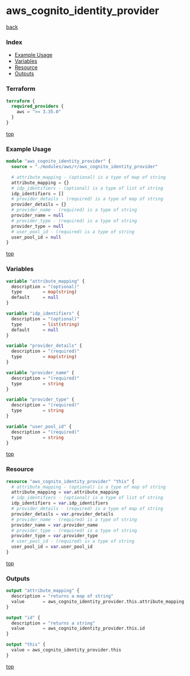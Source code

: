 # aws_cognito_identity_provider

[back](../aws.md)

### Index

- [Example Usage](#example-usage)
- [Variables](#variables)
- [Resource](#resource)
- [Outputs](#outputs)

### Terraform

```terraform
terraform {
  required_providers {
    aws = ">= 3.35.0"
  }
}
```

[top](#index)

### Example Usage

```terraform
module "aws_cognito_identity_provider" {
  source = "./modules/aws/r/aws_cognito_identity_provider"

  # attribute_mapping - (optional) is a type of map of string
  attribute_mapping = {}
  # idp_identifiers - (optional) is a type of list of string
  idp_identifiers = []
  # provider_details - (required) is a type of map of string
  provider_details = {}
  # provider_name - (required) is a type of string
  provider_name = null
  # provider_type - (required) is a type of string
  provider_type = null
  # user_pool_id - (required) is a type of string
  user_pool_id = null
}
```

[top](#index)

### Variables

```terraform
variable "attribute_mapping" {
  description = "(optional)"
  type        = map(string)
  default     = null
}

variable "idp_identifiers" {
  description = "(optional)"
  type        = list(string)
  default     = null
}

variable "provider_details" {
  description = "(required)"
  type        = map(string)
}

variable "provider_name" {
  description = "(required)"
  type        = string
}

variable "provider_type" {
  description = "(required)"
  type        = string
}

variable "user_pool_id" {
  description = "(required)"
  type        = string
}
```

[top](#index)

### Resource

```terraform
resource "aws_cognito_identity_provider" "this" {
  # attribute_mapping - (optional) is a type of map of string
  attribute_mapping = var.attribute_mapping
  # idp_identifiers - (optional) is a type of list of string
  idp_identifiers = var.idp_identifiers
  # provider_details - (required) is a type of map of string
  provider_details = var.provider_details
  # provider_name - (required) is a type of string
  provider_name = var.provider_name
  # provider_type - (required) is a type of string
  provider_type = var.provider_type
  # user_pool_id - (required) is a type of string
  user_pool_id = var.user_pool_id
}
```

[top](#index)

### Outputs

```terraform
output "attribute_mapping" {
  description = "returns a map of string"
  value       = aws_cognito_identity_provider.this.attribute_mapping
}

output "id" {
  description = "returns a string"
  value       = aws_cognito_identity_provider.this.id
}

output "this" {
  value = aws_cognito_identity_provider.this
}
```

[top](#index)